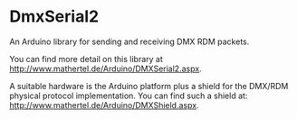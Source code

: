 DmxSerial2
==========

An Arduino library for sending and receiving DMX RDM packets.

You can find more detail on this library at http://www.mathertel.de/Arduino/DMXSerial2.aspx.

A suitable hardware is the Arduino platform plus a shield for the DMX/RDM physical protocol implementation.
You can find such a shield at: http://www.mathertel.de/Arduino/DMXShield.aspx.

